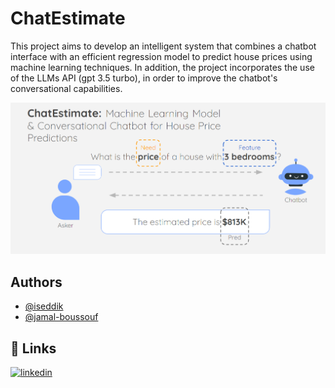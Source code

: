 
# ChatEstimate

This project aims to develop an intelligent system that combines a chatbot interface with an efficient regression model to predict house prices using machine learning techniques. In addition, the project incorporates the use of the LLMs API (gpt 3.5 turbo), in order to improve the chatbot's conversational capabilities.




![Logo](https://github.com/iseddik/ChatEstimate/blob/main/pak.png?raw=true)


## Authors

- [@iseddik](https://github.com/iseddik)
- [@jamal-boussouf](https://github.com/jamal-boussouf)


## 🔗 Links
[![linkedin](https://img.shields.io/badge/linkedin-0A66C2?style=for-the-badge&logo=linkedin&logoColor=white)](https://www.linkedin.com/in/issamseddik/)
